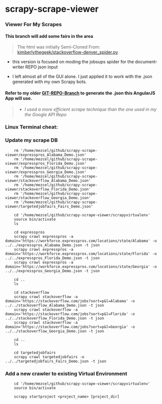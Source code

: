 # scrapy-scrape-viewer

### Viewer For My Scrapes
#### This branch will add some fairs in the area

> The html was initially Semi-Cloned From: [kimberlythegeek/stackoverflow-denver_spider.py](https://github.com/kimberlythegeek/scrapy-project/blob/master/tutorial/spiders/stackoverflow-denver_spider.py)

* this version is focused on moding the jobsups spider for the document-writer REPO json input

* I left almost all of the GUI alone. I just applied it to work with the .json generated with my own Scrapy bots.

#### Refer to my older [GIT-REPO-Branch](https://github.com/mezcel/googlemaps-api-helloworld/tree/expanded-idea-8-stackoverflow) to generate the .json this AngularJS App will use.

> * <i> I used a more efficient scrape technique than the one used in my the Google API Repo </i>

### Linux Terminal cheat:

### Update my scrape DB
```
    rm '/home/mezcel/github/scrapy-scrape-viewer/expresspros_Alabama_Demo.json'
    rm '/home/mezcel/github/scrapy-scrape-viewer/expresspros_Florida_Demo.json'
    rm '/home/mezcel/github/scrapy-scrape-viewer/expresspros_Georgia_Demo.json'
    rm '/home/mezcel/github/scrapy-scrape-viewer/stackoverflow_Alabama_Demo.json'
    rm '/home/mezcel/github/scrapy-scrape-viewer/stackoverflow_Florida_Demo.json'
    rm '/home/mezcel/github/scrapy-scrape-viewer/stackoverflow_Georgia_Demo.json'
    rm '/home/mezcel/github/scrapy-scrape-viewer/targetedjobfairs_Fairs_Demo.json'

    cd '/home/mezcel/github/scrapy-scrape-viewer/scrapyvirtualenv'
    source bin/activate
    ls

    cd expresspros
    scrapy crawl expresspros -a domain='https://workforce.expresspros.com/locations/state/Alabama' -o ../../expresspros_Alabama_Demo.json -t json
    scrapy crawl expresspros -a domain='https://workforce.expresspros.com/locations/state/Florida' -o ../../expresspros_Florida_Demo.json -t json
    scrapy crawl expresspros -a domain='https://workforce.expresspros.com/locations/state/Georgia' -o ../../expresspros_Georgia_Demo.json -t json

    cd ..
    ls

    cd stackoverflow
    scrapy crawl stackoverflow -a domain='https://stackoverflow.com/jobs?sort=p&l=Alabama' -o ../../stackoverflow_Alabama_Demo.json -t json
    scrapy crawl stackoverflow -a domain='https://stackoverflow.com/jobs?sort=p&l=Florida' -o ../../stackoverflow_Florida_Demo.json -t json
    scrapy crawl stackoverflow -a domain='https://stackoverflow.com/jobs?sort=p&l=Georgia' -o ../../stackoverflow_Georgia_Demo.json -t json

    cd ..
    ls

    cd targetedjobfairs
    scrapy crawl targetedjobfairs -o ../../targetedjobfairs_Fairs_Demo.json -t json

```

### Add a new crawler to existing Virtual Environment
```
    cd '/home/mezcel/github/scrapy-scrape-viewer/scrapyvirtualenv'
    source bin/activate

    scrapy startproject <project_name> [project_dir]
```
